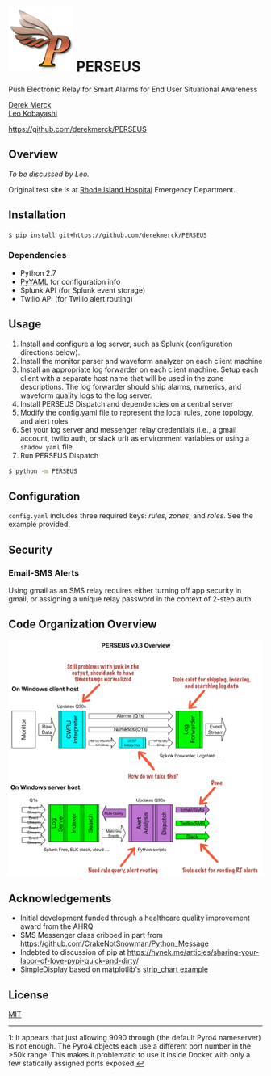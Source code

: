 # ![P](images/perseus_logo_sm.png) PERSEUS
Push Electronic Relay for Smart Alarms for End User Situational Awareness

[Derek Merck](email:derek_merck@brown.edu)  
[Leo Kobayashi](email:lkobayashi@lifespan.org)  

<https://github.com/derekmerck/PERSEUS>


## Overview

_To be discussed by Leo._

Original test site is at [Rhode Island Hospital](http://www.rhodeislandhospital.org) Emergency Department.


## Installation

`$ pip install git+https://github.com/derekmerck/PERSEUS`


### Dependencies

- Python 2.7
- [PyYAML](http://pyyaml.org) for configuration info
- Splunk API (for Splunk event storage)
- Twilio API (for Twilio alert routing)


## Usage

1. Install and configure a log server, such as Splunk (configuration directions below).
2. Install the monitor parser and waveform analyzer on each client machine
3. Install an appropriate log forwarder on each client machine.  Setup each client with a separate host name that will be used in the zone descriptions.  The log forwarder should ship alarms, numerics, and waveform quality logs to the log server.
4. Install PERSEUS Dispatch and dependencies on a central server
5. Modify the config.yaml file to represent the local rules, zone topology, and alert roles
6. Set your log server and messenger relay credentials (i.e., a gmail account, twilio auth, or slack url) as environment variables or using a `shadow.yaml` file
7. Run PERSEUS Dispatch

```bash
$ python -m PERSEUS
```

## Configuration

`config.yaml` includes three required keys:  _rules_, _zones_, and _roles_.  See the example provided.


## Security

### Email-SMS Alerts

Using gmail as an SMS relay requires either turning off app security in gmail, or assigning a unique relay password in the context of 2-step auth.


## Code Organization Overview

![Network organization](images/perseus3_overview.png)


## Acknowledgements

- Initial development funded through a healthcare quality improvement award from the AHRQ
- SMS Messenger class cribbed in part from <https://github.com/CrakeNotSnowman/Python_Message>
- Indebted to discussion of pip at <https://hynek.me/articles/sharing-your-labor-of-love-pypi-quick-and-dirty/>
- SimpleDisplay based on matplotlib's [strip_chart example](http://matplotlib.org/1.4.0/examples/animation/strip_chart_demo.html)


## License

[MIT](http://opensource.org/licenses/mit-license.html)

---

<b id="f1">1</b>:  It appears that just allowing 9090 through (the default Pyro4 nameserver) is not enough.  The Pyro4 objects each use a different port number in the \>50k range.  This makes it problematic to use it inside Docker with only a few statically assigned ports exposed.[↩](#a1)